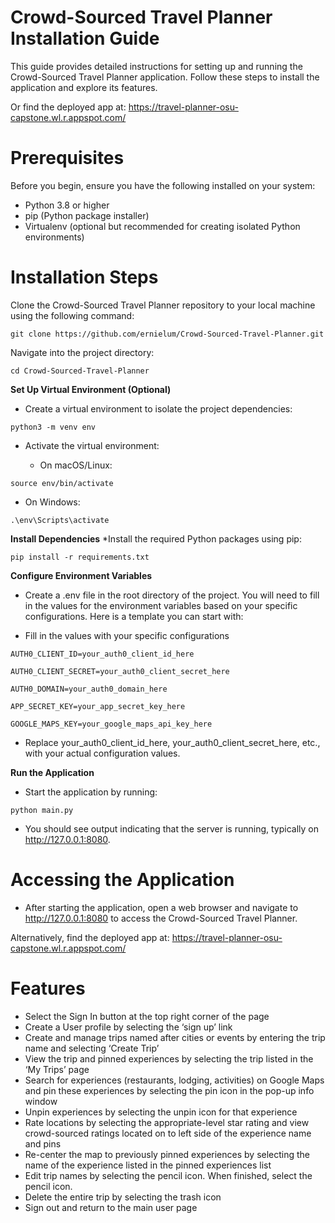 # Crowd-Sourced Travel Planner Installation Guide
This guide provides detailed instructions for setting up and running the Crowd-Sourced Travel Planner application. Follow these steps to install the application and explore its features.

Or find the deployed app at: https://travel-planner-osu-capstone.wl.r.appspot.com/ 

# Prerequisites
Before you begin, ensure you have the following installed on your system:

* Python 3.8 or higher
* pip (Python package installer)
* Virtualenv (optional but recommended for creating isolated Python environments)

# Installation Steps

Clone the Crowd-Sourced Travel Planner repository to your local machine using the following command:

`git clone https://github.com/ernielum/Crowd-Sourced-Travel-Planner.git`

Navigate into the project directory:

`cd Crowd-Sourced-Travel-Planner`

**Set Up Virtual Environment (Optional)**

* Create a virtual environment to isolate the project dependencies:

`python3 -m venv env`

* Activate the virtual environment:

  * On macOS/Linux:

`source env/bin/activate`

  * On Windows:

`.\env\Scripts\activate`

**Install Dependencies**
*Install the required Python packages using pip:

`pip install -r requirements.txt`

**Configure Environment Variables**

* Create a .env file in the root directory of the project. You will need to fill in the values for the environment variables based on your specific configurations. Here is a template you can start with:

* Fill in the values with your specific configurations

`AUTH0_CLIENT_ID=your_auth0_client_id_here`

`AUTH0_CLIENT_SECRET=your_auth0_client_secret_here`

`AUTH0_DOMAIN=your_auth0_domain_here`

`APP_SECRET_KEY=your_app_secret_key_here`

`GOOGLE_MAPS_KEY=your_google_maps_api_key_here`

* Replace your_auth0_client_id_here, your_auth0_client_secret_here, etc., with your actual configuration values.

**Run the Application**

* Start the application by running:

`python main.py`

* You should see output indicating that the server is running, typically on http://127.0.0.1:8080.

# Accessing the Application

* After starting the application, open a web browser and navigate to http://127.0.0.1:8080 to access the Crowd-Sourced Travel Planner.

Alternatively, find the deployed app at: https://travel-planner-osu-capstone.wl.r.appspot.com/ 

# Features
* Select the Sign In button at the top right corner of the page
* Create a User profile by selecting the ‘sign up’ link
* Create and manage trips named after cities or events by entering the trip name and selecting ‘Create Trip’
* View the trip and pinned experiences by selecting the trip listed in the ‘My Trips’ page
* Search for experiences (restaurants, lodging, activities) on Google Maps and pin these experiences by selecting the pin icon in the pop-up info window
* Unpin experiences by selecting the unpin icon for that experience
* Rate locations by selecting the appropriate-level star rating and view crowd-sourced ratings located on to left side of the experience name and pins
* Re-center the map to previously pinned experiences by selecting the name of the experience listed in the pinned experiences list
* Edit trip names by selecting the pencil icon. When finished, select the pencil icon.
* Delete the entire trip by selecting the trash icon
* Sign out and return to the main user page


